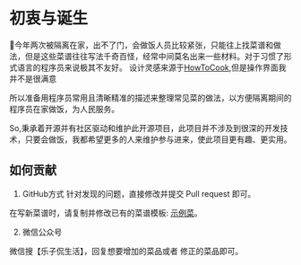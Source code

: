 # 初衷与诞生

🚀今年两次被隔离在家，出不了门，会做饭人员比较紧张，只能往上找菜谱和做法，但是这些菜谱往往写法千奇百怪，经常中间莫名出来一些材料。对于习惯了形式语言的程序员来说极其不友好。
设计灵感来源于[HowToCook](https://github.com/Anduin2017/HowToCook.git),但是操作界面我并不是很满意

所以准备用程序员常用且清晰精准的描述来整理常见菜的做法，以方便隔离期间的程序员在家做饭，为人民服务。

So,秉承着开源并有社区驱动和维护此开源项目，此项目并不涉及到很深的开发技术，只要会做饭，我都希望更多的人来维护参与进来，使此项目更有趣、更实用。

## 如何贡献

1. GitHub方式
针对发现的问题，直接修改并提交 Pull request 即可。

在写新菜谱时，请复制并修改已有的菜谱模板: [示例菜]()。

2. 微信公众号

微信搜【乐子侃生活】，回复想要增加的菜品或者 修正的菜品即可。

